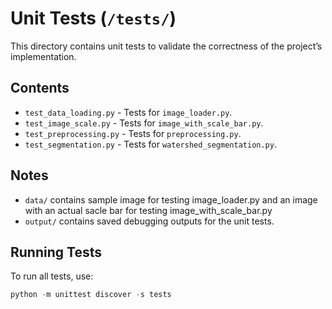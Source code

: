 # Unit Tests (`/tests/`)

This directory contains unit tests to validate the correctness of the project’s implementation.

## Contents
- `test_data_loading.py` - Tests for `image_loader.py`.
- `test_image_scale.py` - Tests for `image_with_scale_bar.py`.
- `test_preprocessing.py` - Tests for `preprocessing.py`.
- `test_segmentation.py` - Tests for `watershed_segmentation.py`.

## Notes
- `data/` contains sample image for testing image_loader.py and an image with an actual sacle bar for testing image_with_scale_bar.py
- `output/` contains saved debugging outputs for the unit tests.

## Running Tests
To run all tests, use:
```powershell (or bash)
python -m unittest discover -s tests



